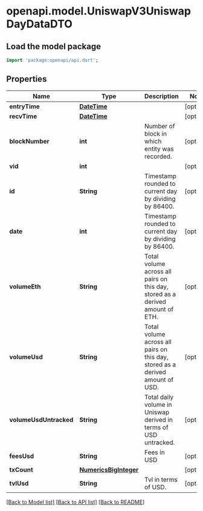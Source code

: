 # openapi.model.UniswapV3UniswapDayDataDTO

## Load the model package
```dart
import 'package:openapi/api.dart';
```

## Properties
Name | Type | Description | Notes
------------ | ------------- | ------------- | -------------
**entryTime** | [**DateTime**](DateTime.md) |  | [optional] 
**recvTime** | [**DateTime**](DateTime.md) |  | [optional] 
**blockNumber** | **int** | Number of block in which entity was recorded. | [optional] 
**vid** | **int** |  | [optional] 
**id** | **String** | Timestamp rounded to current day by dividing by 86400. | [optional] 
**date** | **int** | Timestamp rounded to current day by dividing by 86400. | [optional] 
**volumeEth** | **String** | Total volume across all pairs on this day, stored as a derived amount of ETH. | [optional] 
**volumeUsd** | **String** | Total volume across all pairs on this day, stored as a derived amount of USD. | [optional] 
**volumeUsdUntracked** | **String** | Total daily volume in Uniswap derived in terms of USD untracked. | [optional] 
**feesUsd** | **String** | Fees in USD | [optional] 
**txCount** | [**NumericsBigInteger**](NumericsBigInteger.md) |  | [optional] 
**tvlUsd** | **String** | Tvl in terms of USD. | [optional] 

[[Back to Model list]](../README.md#documentation-for-models) [[Back to API list]](../README.md#documentation-for-api-endpoints) [[Back to README]](../README.md)


